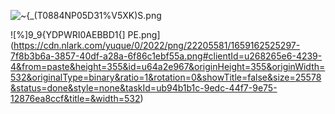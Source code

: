 ![~{_(T0884NP05D31%V5XK)S.png](https://cdn.nlark.com/yuque/0/2022/png/22205581/1659162512924-664da340-a57c-40b3-99d0-d12b4c213f87.png#clientId=u268265e6-4239-4&from=paste&height=395&id=ue4370848&originHeight=395&originWidth=531&originalType=binary&ratio=1&rotation=0&showTitle=false&size=31856&status=done&style=none&taskId=u3a461f06-0845-43c0-b0ad-cd748ac033b&title=&width=531)

![%]9_9{YDPWRI0AEBBD1{]
PE.png](https://cdn.nlark.com/yuque/0/2022/png/22205581/1659162525297-7f8b3b6a-3857-40df-a28a-6f86c1ebf55a.png#clientId=u268265e6-4239-4&from=paste&height=355&id=u64a2e967&originHeight=355&originWidth=532&originalType=binary&ratio=1&rotation=0&showTitle=false&size=25578&status=done&style=none&taskId=ub94b1b1c-9edc-44f7-9e75-12876ea8ccf&title=&width=532)
